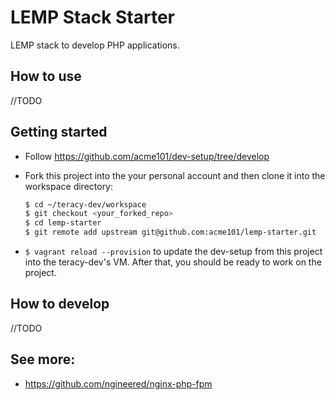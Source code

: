 # LEMP Stack Starter

LEMP stack to develop PHP applications.


## How to use

//TODO


## Getting started

- Follow https://github.com/acme101/dev-setup/tree/develop

- Fork this project into the your personal account and then clone it into the workspace directory:

  ```bash
  $ cd ~/teracy-dev/workspace
  $ git checkout <your_forked_repo>
  $ cd lemp-starter
  $ git remote add upstream git@github.com:acme101/lemp-starter.git
  ```

- `$ vagrant reload --provision` to update the dev-setup from this project into the teracy-dev's VM.
  After that, you should be ready to work on the project.

## How to develop

//TODO

## See more:

- https://github.com/ngineered/nginx-php-fpm
